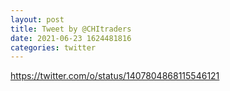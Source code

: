 ```yaml
--- 
layout: post 
title: Tweet by @CHItraders 
date: 2021-06-23 1624481816 
categories: twitter 
--- 
```

https://twitter.com/o/status/1407804868115546121